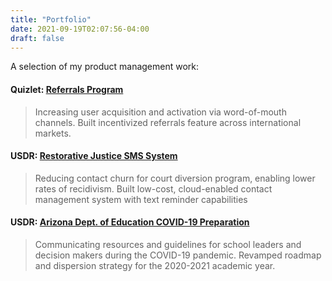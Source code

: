 ```yaml
---
title: "Portfolio"
date: 2021-09-19T02:07:56-04:00
draft: false
---
```


A selection of my product management work:

#### Quizlet: [Referrals Program](https://quizlet.com/refer-a-friend)
> Increasing user acquisition and activation via word-of-mouth channels. Built incentivized referrals feature across international markets.

#### USDR: [Restorative Justice SMS System](https://www.usdigitalresponse.org/success-stories/modernizing-the-neighborhood-court/)
> Reducing contact churn for court diversion program, enabling lower rates of recidivism. Built low-cost, cloud-enabled contact management system with text reminder capabilities

#### USDR: [Arizona Dept. of Education COVID-19 Preparation](https://www.azed.gov/sites/default/files/media/ROADMAP%20FOR%20REOPENING%20SCHOOLS-091820.pdf)
> Communicating resources and guidelines for school leaders and decision makers during the COVID-19 pandemic. Revamped roadmap and dispersion strategy for the 2020-2021 academic year.

